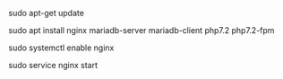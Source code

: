 sudo apt-get update

sudo apt install nginx mariadb-server mariadb-client php7.2 php7.2-fpm

sudo systemctl enable nginx

sudo service nginx start
